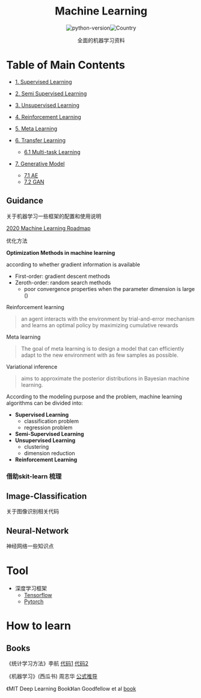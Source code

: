 <h1 align="center">Machine Learning</h1>
<div align="center">

![python-version](https://img.shields.io/badge/python-3.7-blue)![Country](https://img.shields.io/badge/country-China-red)

全面的机器学习资料

</div>



# Table of Main Contents

- [1. Supervised Learning]()
- [2. Semi Supervised Learning]()
- [3. Unsupervised Learning]()
- [4. Reinforcement Learning]()
- [5. Meta Learning]()
- [6. Transfer Learning]()
  - [6.1 Multi-task Learning]()

- [7. Generative Model]()
  - [7.1 AE]()
  - [7.2 GAN]()



## Guidance

关于机器学习一些框架的配置和使用说明



[2020 Machine Learning Roadmap](https://github.com/mrdbourke/machine-learning-roadmap)



优化方法

**Optimization Methods in machine learning**

according to whether gradient information is available

- First-order: gradient descent methods
- Zeroth-order: random search methods
  - poor convergence properties when the parameter dimension is large ()



Reinforcement learning

> an agent interacts with the environment by trial-and-error mechanism and learns an optimal policy by maximizing cumulative rewards

Meta learning

>The goal of meta learning is to design a model that can efficiently adapt to the new
>environment with as few samples as possible.

Variational inference

> aims to approximate the posterior distributions in Bayesian machine learning.



According to the modeling purpose and the problem, machine learning algorithms can be divided into:

- **Supervised Learning**
  - classification problem
  - regression problem
- **Semi-Supervised Learning** 
- **Unsupervised Learning**
  - clustering
  - dimension reduction
- **Reinforcement Learning**





### 借助skit-learn 梳理



## Image-Classification
关于图像识别相关代码

## Neural-Network
神经网络一些知识点











# Tool

- 深度学习框架
  - [Tensorflow]()
  - [Pytorch]()



# How to learn

## Books

《统计学习方法》李航 [代码1](https://github.com/fengdu78/lihang-code) [代码2](https://github.com/SmirkCao/Lihang)

《机器学习》(西瓜书) 周志华 [公式推导](https://datawhalechina.github.io/pumpkin-book/)

《MIT Deep Learning Book》Ian Goodfellow et al [book](http://www.deeplearningbook.org/)

